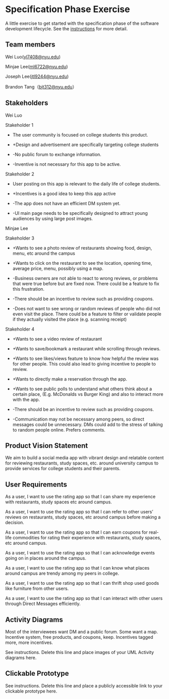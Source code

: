 # Specification Phase Exercise

A little exercise to get started with the specification phase of the software development lifecycle. See the [instructions](instructions.md) for more detail.

## Team members

Wei Luo(yl7408@nyu.edu) 

Minjae Lee(ml6722@nyu.edu) 

Joseph Lee(jtl9244@nyu.edu) 

Brandon Tang（bjt312@nyu.edu）

## Stakeholders

Wei Luo

Stakeholder 1

+ The user community is focused on college students this product.

+ +Design and advertisement are specifically targeting college students

- -No public forum to exchange information.

- -Inventive is not necessary for this app to be active.

Stakeholder 2

+ User posting on this app is relevant to the daily life of college students.

+ +Incentives is a good idea to keep this app active

- -The app does not have an efficient DM system yet.

- -UI main page needs to be specifically designed to attract young audiences by using large post images.

Minjae Lee

Stakeholder 3

+ +Wants to see a photo review of restaurants showing food, design, menu, etc around the campus

+ +Wants to click on the restaurant to see the location, opening time, average price, menu, possibly using a map.

- -Business owners are not able to react to wrong reviews, or problems that were true before but are fixed now. There could be a feature to fix this frustration.

- -There should be an incentive to review such as providing coupons.

- -Does not want to see wrong or random reviews of people who did not even visit the place. There could be a feature to filter or validate people if they actually visited the place (e.g. scanning receipt)

Stakeholder 4

+ +Wants to see a video review of restaurant

+ +Wants to save/bookmark a restaurant while scrolling through reviews. 

+ +Wants to see likes/views feature to know how helpful the review was for other people. This could also lead to giving incentive to people to review.

+ +Wants to directly make a reservation through the app.

+ +Wants to see public polls to understand what others think about a certain place, (E.g. McDonalds vs Burger King) and also to interact more with the app.

- -There should be an incentive to review such as providing coupons. 

- -Communication may not be necessary among peers, so direct messages could be unnecessary. DMs could add to the stress of talking to random people online. Prefers comments. 
## Product Vision Statement

We aim to build a social media app with vibrant design and relatable content for reviewing restaurants, study spaces, etc. around university campus to provide services for college 
students and their parents.

## User Requirements

As a user, I want to use the rating app so that I can share my experience with restaurants, study spaces etc around campus.

As a user, I want to use the rating app so that I can refer to other users’ reviews on restaurants, study spaces, etc around campus before making a decision.

As a user, I want to use the rating app so that I can earn coupons for real-life commodities for rating their experience with restaurants, study spaces, etc around campus.

As a user, I want to use the rating app so that I can acknowledge events going on in places around the campus.

As a user, I want to use the rating app so that I can know what places around campus are trendy among my peers in college.

As a user, I want to use the rating app so that I can thrift shop used goods like furniture from other users.

As a user, I want to use the rating app so that I can interact with other users through Direct Messages efficiently.

## Activity Diagrams

Most of the interviewees want DM and a public forum. Some want a map. Incentive system, free products, and coupons, keep. Incentives tagged more, more incentives.

See instructions. Delete this line and place images of your UML Activity diagrams here.

## Clickable Prototype

See instructions. Delete this line and place a publicly accessible link to your clickable prototype here.
